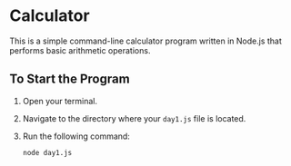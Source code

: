 # Calculator

This is a simple command-line calculator program written in Node.js that performs basic arithmetic operations.

## To Start the Program

1. Open your terminal.
2. Navigate to the directory where your `day1.js` file is located.
3. Run the following command:

   ```bash
   node day1.js